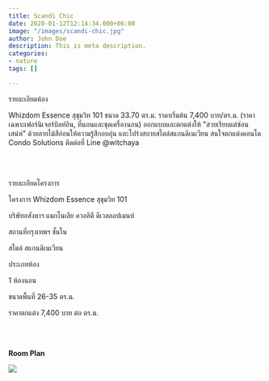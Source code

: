 ```yaml
---
title: Scandi Chic
date: 2020-01-12T12:14:34.000+06:00
image: "/images/scandi-chic.jpg"
author: John Doe
description: This is meta description.
categories:
- nature
tags: []

---
```

รายละเอียดห้อง

Whizdom Essence สุขุมวิท 101 ขนาด 33.70 ตร.ม. ราคาเริ่มต้น 7,400 บาท/ตร.ม. (ราคาเฉพาะเฟอร์นิเจอร์บิลท์อิน, ที่นอนและชุดเครื่องนอน) ออกแบบและตกแต่งให้ "สวยเรียบแต่ซ่อนเสน่ห์" ด้วยลายไม้สีอ่อนให้ความรู้สึกอบอุ่น และโปร่งสบายสไตล์สแกนดิเนเวียน สนใจตกแต่งคอนโด Condo Solutions ติดต่อที่ Line @witchaya

<br><br>

รายละเอียดโครงการ

โครงการ Whizdom Essence สุขุมวิท 101

บริษัทอสังหาฯ แมกโนเลีย ควอลิตี ดีเวลลอปเมนท์

สถานที่กรุงเทพฯ ชั้นใน

สไตล์ สแกนดิเนเวียน

ประเภทห้อง

1 ห้องนอน

ขนาดพื้นที่ 26-35 ตร.ม.

ราคาตกแต่ง 7,400 บาท ต่อ ตร.ม.

<br><br>

**Room Plan**

![](/images/ascii.jpg)